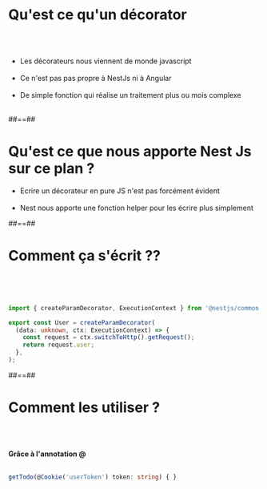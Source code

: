 # Qu'est ce qu'un décorator
<br><br>

- Les décorateurs nous viennent de monde javascript <br><br>
- Ce n'est pas pas propre à NestJs ni à Angular <br><br>
- De simple fonction qui réalise un traitement plus ou mois complexe <br><br>

##==##

# Qu'est ce que nous apporte Nest Js sur ce plan ?

- Ecrire un décorateur en pure JS n'est pas forcément évident <br><br>
- Nest nous apporte une fonction helper pour les écrire plus simplement

##==##

<!-- .slide: class="with-code inconsolata" -->
# Comment ça s'écrit ??
<br><br>

```typescript

import { createParamDecorator, ExecutionContext } from '@nestjs/common';

export const User = createParamDecorator(
  (data: unknown, ctx: ExecutionContext) => {
    const request = ctx.switchToHttp().getRequest();
    return request.user;
  },
);
```
<!-- .element class="big-code" -->

##==##

<!-- .slide: class="with-code inconsolata" -->
# Comment les utiliser ?
<br><br>

**Grâce à l'annotation @** <br><br>

```typescript
getTodo(@Cookie('userToken') token: string) { }
```
<!-- .element: class="big-code" -->

